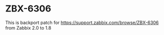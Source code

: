 ZBX-6306
========

This is backport patch for https://support.zabbix.com/browse/ZBX-6306 from Zabbix 2.0 to 1.8

